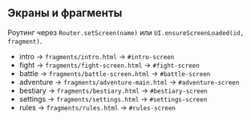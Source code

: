 ## Экраны и фрагменты

Роутинг через `Router.setScreen(name)` или `UI.ensureScreenLoaded(id, fragment)`.

- intro → `fragments/intro.html` → `#intro-screen`
- fight → `fragments/fight-screen.html` → `#fight-screen`
- battle → `fragments/battle-screen.html` → `#battle-screen`
- adventure → `fragments/adventure-main.html` → `#adventure-screen`
- bestiary → `fragments/bestiary.html` → `#bestiary-screen`
- settings → `fragments/settings.html` → `#settings-screen`
- rules → `fragments/rules.html` → `#rules-screen`
